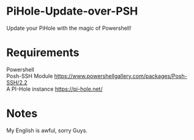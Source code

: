 # PiHole-Update-over-PSH
Update your PiHole with the magic of Powershell!

# Requirements
Powershell  
Posh-SSH Module https://www.powershellgallery.com/packages/Posh-SSH/2.2   
A PI-Hole instance https://pi-hole.net/  

# Notes
My English is awful, sorry Guys.
